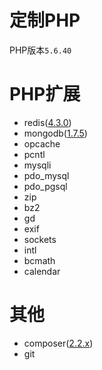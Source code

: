 # 定制PHP

PHP版本`5.6.40`

# PHP扩展

- redis([4.3.0](https://pecl.php.net/package/redis/5.0.0RC1 "Drop PHP5 support [f9928642, 46a50c12, 4601887d, 6ebb36ce, fdbe9d29] (Michael Grunder)"))
- mongodb([1.7.5](https://www.mongodb.com/docs/drivers/php/#compatibility "ext 1.7 + lib 1.6"))
- opcache
- pcntl
- mysqli
- pdo_mysql
- pdo_pgsql
- zip
- bz2
- gd
- exif
- sockets
- intl
- bcmath
- calendar

# 其他

- composer([2.2.x](https://getcomposer.org/doc/00-intro.md#system-requirements "A long-term-support version (2.2.x) still offers support for PHP 5.3.2+ in case you are stuck with a legacy PHP version."))
- git
